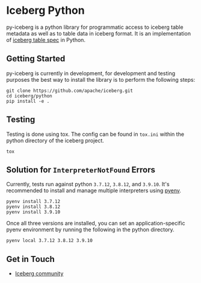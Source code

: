 <!--
 - Licensed to the Apache Software Foundation (ASF) under one or more
 - contributor license agreements.  See the NOTICE file distributed with
 - this work for additional information regarding copyright ownership.
 - The ASF licenses this file to You under the Apache License, Version 2.0
 - (the "License"); you may not use this file except in compliance with
 - the License.  You may obtain a copy of the License at
 -
 -   http://www.apache.org/licenses/LICENSE-2.0
 -
 - Unless required by applicable law or agreed to in writing, software
 - distributed under the License is distributed on an "AS IS" BASIS,
 - WITHOUT WARRANTIES OR CONDITIONS OF ANY KIND, either express or implied.
 - See the License for the specific language governing permissions and
 - limitations under the License.
 -->

# Iceberg Python

py-iceberg is a python library for programmatic access to iceberg table metadata as well as to table data in iceberg format.
It is an implementation of [iceberg table spec](https://iceberg.apache.org/spec/) in Python.

## Getting Started

py-iceberg is currently in development, for development and testing purposes the best way to install the library is to perform the following steps:

```
git clone https://github.com/apache/iceberg.git
cd iceberg/python
pip install -e .
```

## Testing

Testing is done using tox. The config can be found in `tox.ini` within the python directory of the iceberg project.

```
tox
```

## Solution for `InterpreterNotFound` Errors

Currently, tests run against python `3.7.12`, `3.8.12`, and `3.9.10`. It's recommended to install and manage multiple interpreters using [pyenv](https://github.com/pyenv/pyenv).
```
pyenv install 3.7.12
pyenv install 3.8.12
pyenv install 3.9.10
```

Once all three versions are installed, you can set an application-specific pyenv environment by running the following in the python directory.
```
pyenv local 3.7.12 3.8.12 3.9.10
```

## Get in Touch
- [Iceberg community](https://iceberg.apache.org/community/)

